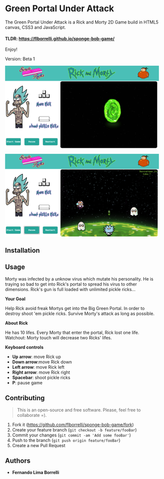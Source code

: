 # Green Portal Under Attack

The Green Portal Under Attack is a Rick and Morty 2D Game build in HTML5 canvas, CSS3 and JavaScript.

#### TLDR: https://flborrelli.github.io/sponge-bob-game/

Enjoy!

Version: Beta 1

![](/screenshot1.png)

![](/screenshot3.png)

## Installation

## Usage

Morty was infected by a unknow virus which mutate his personality.
He is traying so bad to get into Rick's portal to spread his virus to other dimensions.
Rick's gun is full loaded with unlimited pickle ricks...

**Your Goal**

Help Rick avoid freak Mortys get into the Big Green Portal.
In order to destroy shoot 'em pickle ricks.
Survive Morty's attack as long as possible.

**About Rick**

He has 10 lifes.
Every Morty that enter the portal, Rick lost one life.
Watchout: Morty touch will decrease two Ricks' lifes.

**Keyboard controls**

* **Up arrow**: move Rick up
* **Down arrow**:move Rick down
* **Left arrow**: move Rick left
* **Right arrow**: move Rick right
* **Spacebar**: shoot pickle ricks
* **P**: pause game

## Contributing
>This is an open-source and free software. Please, feel free to collaborate =).

1. Fork it (<https://github.com/flborrelli/sponge-bob-game/fork>)
2. Create your feature branch (`git checkout -b feature/fooBar`)
3. Commit your changes (`git commit -am 'Add some fooBar'`)
4. Push to the branch (`git push origin feature/fooBar`)
5. Create a new Pull Request

## Authors

* **Fernando Lima Borrelli**



